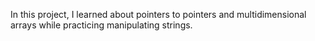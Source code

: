 In this project, I learned about pointers to pointers and multidimensional arrays while practicing manipulating strings.
